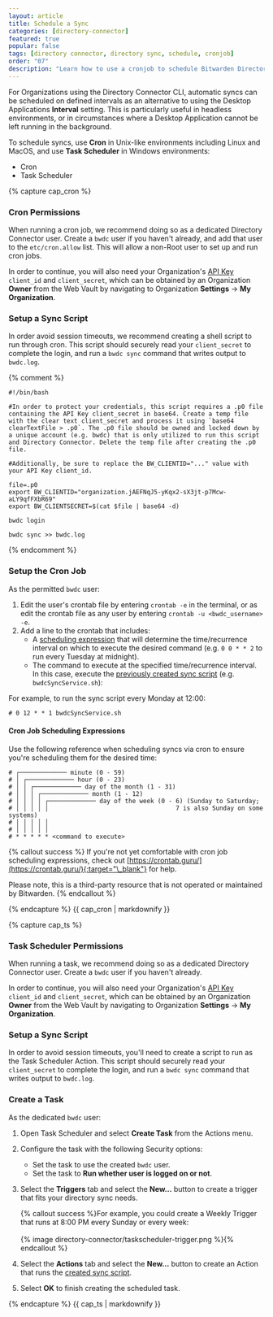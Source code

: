 ```yaml
---
layout: article
title: Schedule a Sync
categories: [directory-connector]
featured: true
popular: false
tags: [directory connector, directory sync, schedule, cronjob]
order: "07"
description: "Learn how to use a cronjob to schedule Bitwarden Directory Connector syncs of users and groups."
---
```


For Organizations using the Directory Connector CLI, automatic syncs can be scheduled on defined intervals as an alternative to using the Desktop Applications **Interval** setting. This is particularly useful in headless environments, or in circumstances where a Desktop Application cannot be left running in the background.

To schedule syncs, use **Cron** in Unix-like environments including Linux and MacOS, and use **Task Scheduler** in Windows environments:

<ul class="nav nav-tabs" id="myTab" role="tablist">
  <li class="nav-item" role="presentation">
    <a class="nav-link active" id="crontab" data-bs-toggle="tab" data-target="#cron" role="tab" aria-controls="crontab" aria-selected="true">Cron</a>
  </li>
  <li class="nav-item" role="presentation">
    <a class="nav-link" id="tstab" data-bs-toggle="tab" data-target="#ts" role="tab" aria-controls="tstab" aria-selected="false">Task Scheduler</a>
  </li>
</ul>

<div class="tab-content" id="clientsContent">
  <div class="tab-pane show active" id="cron" role="tabpanel" aria-labelledby="crontab">
{% capture cap_cron %}

### Cron Permissions

When running a cron job, we recommend doing so as a dedicated Directory Connector user. Create a `bwdc` user if you haven't already, and add that user to the `etc/cron.allow` list. This will allow a non-Root user to set up and run cron jobs.

In order to continue, you will also need your Organization's [API Key]({{site.baseurl}}/article/public-api/#authentication) `client_id` and `client_secret`, which can be obtained by an Organization **Owner** from the Web Vault by navigating to Organization **Settings** &rarr; **My Organization**.

### Setup a Sync Script

In order avoid session timeouts, we recommend creating a shell script to run through cron. This script should securely read your `client_secret` to complete the login, and run a `bwdc sync` command that writes output to `bwdc.log`.

{% comment %}
```
#!/bin/bash

#In order to protect your credentials, this script requires a .p0 file containing the API Key client_secret in base64. Create a temp file with the clear text client_secret and process it using `base64 clearTextFile > .p0`. The .p0 file should be owned and locked down by a unique account (e.g. bwdc) that is only utilized to run this script and Directory Connector. Delete the temp file after creating the .p0 file.

#Additionally, be sure to replace the BW_CLIENTID="..." value with your API Key client_id.
​
file=.p0
export BW_CLIENTID="organization.jAEFNqJ5-yKqx2-sX3jt-p7Mcw-aLY9qfFXbR69"
export BW_CLIENTSECRET=$(cat $file | base64 -d)
​
bwdc login
​
bwdc sync >> bwdc.log
```
{% endcomment %}

### Setup the Cron Job

As the permitted `bwdc` user:

1. Edit the user's crontab file by entering `crontab -e` in the terminal, or as edit the crontab file as any user by entering `crontab -u <bwdc_username> -e`.
2. Add a line to the crontab that includes:
   - A [scheduling expression](#cron-job-scheduling-expressions) that will determine the time/recurrence interval on which to execute the desired command (e.g. `0 0 * * 2` to run every Tuesday at midnight).
   - The command to execute at the specified time/recurrence interval. In this case, execute the [previously created sync script](#setup-a-sync-script) (e.g. `bwdcSyncService.sh`):

For example, to run the sync script every Monday at 12:00:

```
# 0 12 * * 1 bwdcSyncService.sh
```

#### Cron Job Scheduling Expressions

Use the following reference when scheduling syncs via cron to ensure you're scheduling them for the desired time:

```
# ┌───────────── minute (0 - 59)
# │ ┌───────────── hour (0 - 23)
# │ │ ┌───────────── day of the month (1 - 31)
# │ │ │ ┌───────────── month (1 - 12)
# │ │ │ │ ┌───────────── day of the week (0 - 6) (Sunday to Saturday;
# │ │ │ │ │                                   7 is also Sunday on some systems)
# │ │ │ │ │
# │ │ │ │ │
# * * * * * <command to execute>
```

{% callout success %}
If you're not yet comfortable with cron job scheduling expressions, check out [https://crontab.guru/](https://crontab.guru/){:target="\_blank"} for help.

Please note, this is a third-party resource that is not operated or maintained by Bitwarden.
{% endcallout %}

{% endcapture %}
{{ cap_cron | markdownify }}
  </div>
  <div class="tab-pane" id="ts" role="tabpanel" aria-labelledby="tstab">
{% capture cap_ts %}

### Task Scheduler Permissions

When running a task, we recommend doing so as a dedicated Directory Connector user. Create a `bwdc` user if you haven't already.

In order to continue, you will also need your Organization's [API Key]({{site.baseurl}}/article/public-api/#authentication) `client_id` and `client_secret`, which can be obtained by an Organization **Owner** from the Web Vault by navigating to Organization **Settings** &rarr; **My Organization**.

### Setup a Sync Script

In order to avoid session timeouts, you'll need to create a script to run as the Task Scheduler Action. This script should securely read your `client_secret` to complete the login, and run a `bwdc sync` command that writes output to `bwdc.log`.

### Create a Task

As the dedicated `bwdc` user:

1. Open Task Scheduler and select **Create Task** from the Actions menu.
2. Configure the task with the following Security options:

   - Set the task to use the created `bwdc` user.
   - Set the task to **Run whether user is logged on or not**.
3. Select the **Triggers** tab and select the **New...** button to create a trigger that fits your directory sync needs.

   {% callout success %}For example, you could create a Weekly Trigger that runs at 8:00 PM every Sunday or every week:<br><br>{% image directory-connector/taskscheduler-trigger.png %}{% endcallout %}
4. Select the **Actions** tab and select the **New...** button to create an Action that runs the [created sync script](#setup-a-sync-script).
5. Select **OK** to finish creating the scheduled task.

{% endcapture %}
{{ cap_ts | markdownify }}
  </div>
</div>
